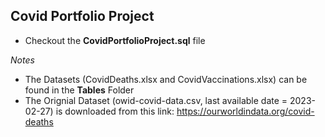 ## Covid Portfolio Project
* Checkout the **CovidPortfolioProject.sql** file

*Notes*
* The Datasets (CovidDeaths.xlsx and CovidVaccinations.xlsx) can be found in the **Tables** Folder
* The Orignial Dataset (owid-covid-data.csv, last available date = 2023-02-27) is downloaded from this link: https://ourworldindata.org/covid-deaths


